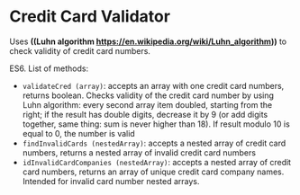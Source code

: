 # Credit Card Validator

Uses **((Luhn algorithm https://en.wikipedia.org/wiki/Luhn_algorithm))** to check validity of credit card numbers.

ES6.
List of methods:
* `validateCred (array)`: accepts an array with one credit card numbers, returns boolean. Checks validity of the credit card number by using Luhn algorithm: every second array item doubled, starting from the right; if the result has double digits, decrease it by 9 (or add digits together, same thing: sum is never higher than 18). If result modulo 10 is equal to 0, the number is valid
* `findInvalidCards (nestedArray)`: accepts a nested array of credit card numbers, returns a nested array of invalid credit card numbers
* `idInvalidCardCompanies (nestedArray)`: accepts a nested array of credit card numbers, returns an array of unique credit card company names. Intended for invalid card number nested arrays.